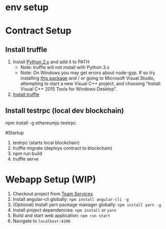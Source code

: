 # env setup

# Contract Setup

## Install truffle

1.  Install [Python 2.x](https://www.python.org/downloads/) and add it to PATH
    *   Note: truffle will not install with Python 3.x
    *   Note: On Windows you may get errors about node-gyp. If so try installing [this package](https://github.com/felixrieseberg/windows-build-tools) and / or going to Microsoft Visual Studio, attempting to start a new Visual C++ project, and choosing "Install Visual C++ 2015 Tools for Windows Desktop".
2.  [Install truffle](https://github.com/trufflesuite/truffle)

## Install testrpc (local dev blockchain)

npm install -g ethereumjs-testrpc

#Startup

1.  testrpc (starts local blockchain)
2.  truffle migrate (deploys contract to blockchain)
3.  npm run build
4.  truffle serve

# Webapp Setup (WIP)

1.  Checkout project from [Team Services](https://ethersystems.visualstudio.com/_git/stars)
2.  Install angular-cli globally: `npm install angular-cli -g`
3.  (Optional) Install yarn package manager globally: `npm install yarn -g`
4.  Install project dependencies: `npm install` or `yarn`
5. Build and start web application: `npm run start`
6.  Navigate to `localhost:4200`